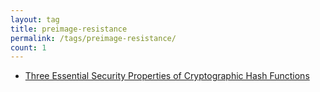 ```yaml
---
layout: tag
title: preimage-resistance
permalink: /tags/preimage-resistance/
count: 1
---
```


- [Three Essential Security Properties of Cryptographic Hash Functions](https://klise.now.sh/three-essential-security-properties-of-cryptographic-hash-functions/)
